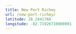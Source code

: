 ```yaml
---
title: New Port Richey
url: /new-port-richey/
latitude: 28.2441768
longitude: -82.71926710000001
---
```

